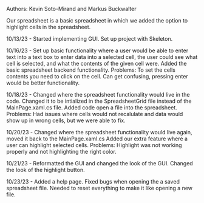 Authors: Kevin Soto-Mirand and Markus Buckwalter

Our spreadsheet is a basic spreadsheet in which we added the option to highlight cells in the
spreadsheet.

10/13/23 - Started implementing GUI. Set up project with Skeleton.

10/16/23 - Set up basic functionality where a user would be able to enter text into a text
box to enter data into a selected cell, the user could see what cell is selected, and
what the contents of the given cell were. Added the basic spreadsheet backend functionality.
Problems: To set the cells contents you need to click on the cell. Can get confusing,
pressing enter would be better functionality.

10/18/23 - Changed where the spreadsheet functionality would live in the code. Changed it
to be intialized in the SpreadsheetGrid file instead of the MainPage.xaml.cs file. Added code
open a file into the spreadsheet.
Problems: Had issues where cells would not recalulate and data would show up in wrong cells,
but we were able to fix.

10/20/23 - Changed where the spreadsheet functionality would live again, moved it back to the
MainPage.xaml.cs Added our extra feature where a user can highlight selected cells.
Problems: Highlight was not working properly and not highlighting the right color.

10/21/23 - Reformatted the GUI and changed the look of the GUI. Changed the look of the
highlight button.

10/23/23 - Added a help page. Fixed bugs when opening the a saved spreadsheet file. Needed
to reset everything to make it like opening a new file.
